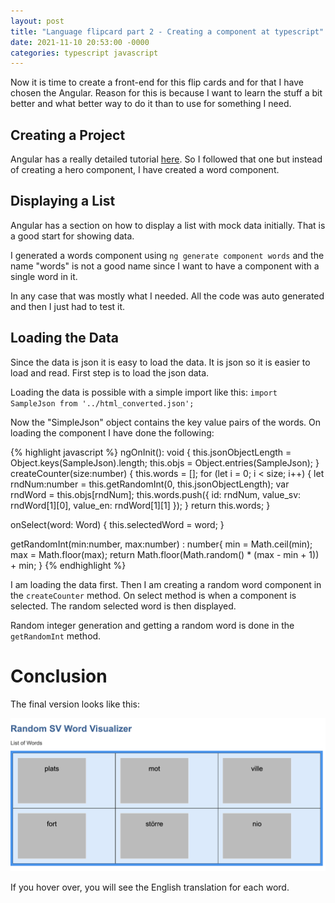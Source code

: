 ```yaml
---
layout: post
title: "Language flipcard part 2 - Creating a component at typescript"
date: 2021-11-10 20:53:00 -0000
categories: typescript javascript
---
```


Now it is time to create a front-end for this flip cards and for that I have chosen the Angular. Reason for this is because I want to learn the stuff a bit better and what better way to do it than to use for something I need. 

## Creating a Project

Angular has a really detailed tutorial [here](https://angular.io/tutorial/toh-pt1). So I followed that one but instead of creating a hero component, I have created a word component. 

## Displaying a List

Angular has a section on how to display a list with mock data initially. That is a good start for showing data. 

I generated a words component using `ng generate component words` and the name "words" is not a good name since I want to have a component with a single word in it. 

In any case that was mostly what I needed. All the code was auto generated and then I just had to test it. 

## Loading the Data

Since the data is json it is easy to load the data. It is json so it is easier to load and read. First step is to load the json data. 

Loading the data is possible with a simple import like this: `import SampleJson from '../html_converted.json';`

Now the "SimpleJson" object contains the key value pairs of the words. On loading the component I have done the following: 

{% highlight javascript %}
ngOnInit(): void {
	this.jsonObjectLength = Object.keys(SampleJson).length;
	this.objs = Object.entries(SampleJson);
}
createCounter(size:number) {
	this.words = [];
	for (let i = 0; i < size; i++) {
	  let rndNum:number = this.getRandomInt(0, this.jsonObjectLength);
	  var rndWord = this.objs[rndNum];
	  this.words.push({ id: rndNum, value_sv: rndWord[1][0], value_en: rndWord[1][1] });
	}
	return this.words;
}

onSelect(word: Word) {
	this.selectedWord = word;
}

getRandomInt(min:number, max:number) : number{
	min = Math.ceil(min);
	max = Math.floor(max);
	return Math.floor(Math.random() * (max - min + 1)) + min;
}
{% endhighlight %}

I am loading the data first. Then I am creating a random word component in the `createCounter` method. On select method is when a component is selected. The random selected word is then displayed. 

Random integer generation and getting a random word is done in the `getRandomInt` method. 

# Conclusion 

The final version looks like this: 

![My helpful screenshot](/finished.png)

If you hover over, you will see the English translation for each word.
